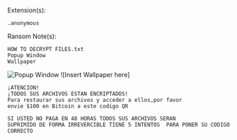 Extension(s):
```
.anonymous
```
Ransom Note(s): 
```
HOW TO DECRYPT FILES.txt
Popup Window
Wallpaper
```
![Popup Window](https://github.com/amdfanboi/Ransomware-Database/blob/main/Xorist/Anonymous/popup.png)
![Insert Wallpaper here]
```
¡ATENCION!
¡TODOS SUS ARCHIVOS ESTAN ENCRIPTADOS!
Para restaurar sus archivos y acceder a ellos,por favor
envie $100 en Bitcoin a este codigo QR

SI USTED NO PAGA EN 48 HORAS TODOS SUS ARCHIVOS SERAN
SUPRIMIDO DE FORMA IRREVERCIBLE TIENE 5 INTENTOS  PARA PONER SU CODIGO CORRECTO

```
